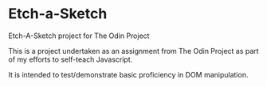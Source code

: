 # Etch-a-Sketch
Etch-A-Sketch project for The Odin Project

This is a project undertaken as an assignment from The Odin Project
 as part of my efforts to self-teach Javascript.

It is intended to test/demonstrate basic proficiency in DOM manipulation.